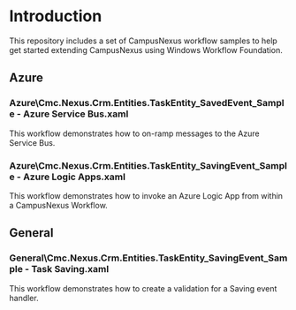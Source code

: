 # Introduction
This repository includes a set of CampusNexus workflow samples to help get started extending CampusNexus using Windows Workflow Foundation.

## Azure
### Azure\Cmc.Nexus.Crm.Entities.TaskEntity_SavedEvent_Sample - Azure Service Bus.xaml
This workflow demonstrates how to on-ramp messages to the Azure Service Bus.
### Azure\Cmc.Nexus.Crm.Entities.TaskEntity_SavingEvent_Sample - Azure Logic Apps.xaml
This workflow demonstrates how to invoke an Azure Logic App from within a CampusNexus Workflow.

## General
### General\Cmc.Nexus.Crm.Entities.TaskEntity_SavingEvent_Sample - Task Saving.xaml
This workflow demonstrates how to create a validation for a Saving event handler.
